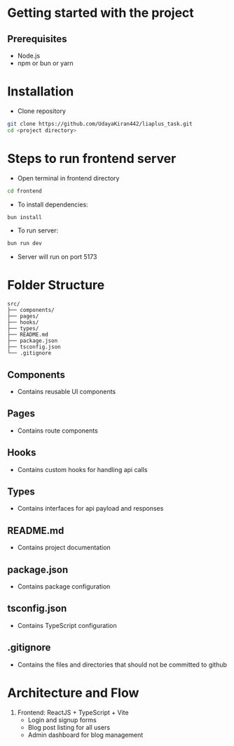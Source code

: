 # Getting started with the project

## Prerequisites

- Node.js
- npm or bun or yarn

# Installation

- Clone repository
```sh
git clone https://github.com/UdayaKiran442/liaplus_task.git
cd <project directory>
```

# Steps to run frontend server

- Open terminal in frontend directory
```sh
cd frontend
```
- To install dependencies:
```sh
bun install
```
- To run server:
```sh
bun run dev
```

- Server will run on port 5173

# Folder Structure

```
src/
├── components/
├── pages/
├── hooks/
├── types/
├── README.md
├── package.json
├── tsconfig.json
└── .gitignore
```

## Components
- Contains reusable UI components

## Pages
- Contains route components

## Hooks
- Contains custom hooks for handling api calls

## Types
- Contains interfaces for api payload and responses

## README.md
- Contains project documentation

## package.json
- Contains package configuration

## tsconfig.json
- Contains TypeScript configuration

## .gitignore
- Contains the files and directories that should not be committed to github


# Architecture and Flow

1. Frontend: ReactJS + TypeScript + Vite
    - Login and signup forms
    - Blog post listing for all users
    - Admin dashboard for blog management




